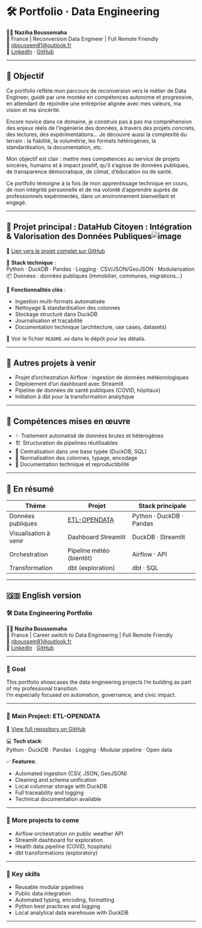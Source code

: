 
# 🛠️ Portfolio · Data Engineering

👩‍💻 **Naziha Boussemaha**  
📍 France | Reconversion Data Engineer | Full Remote Friendly  
📧 nboussem81@outlook.fr  
🔗 [LinkedIn](https://www.linkedin.com/in/nabdb2a441200/) · [GitHub](https://github.com/Nha-Bssha/)

---

## 🎯 Objectif

Ce portfolio reflète mon parcours de reconversion vers le métier de Data Engineer, guidé par une montée en compétences autonome et progressive, en attendant de rejoindre une entreprise alignée avec mes valeurs, ma vision et ma sincérité.

Encore novice dans ce domaine, je construis pas à pas ma compréhension des enjeux réels de l’ingénierie des données, à travers des projets concrets, des lectures, des expérimentations… Je découvre aussi la complexité du terrain : la fiabilité, la volumétrie, les formats hétérogènes, la standardisation, la documentation, etc.

Mon objectif est clair : mettre mes compétences au service de projets sincères, humains et à impact positif, qu’il s’agisse de données publiques, de transparence démocratique, de climat, d’éducation ou de santé.

Ce portfolio témoigne à la fois de mon apprentissage technique en cours, de mon intégrité personnelle et de ma volonté d’apprendre auprès de professionnels expérimentés, dans un environnement bienveillant et engagé.

---

## 🧱 Projet principal : DataHub Citoyen : Intégration & Valorisation des Données Publiques![image](https://github.com/user-attachments/assets/a640c174-1a29-4e97-9c61-91476e024242)


📂 [Lien vers le projet complet sur GitHub](https://github.com/Nha-Bssha/etl-opendata)

🔧 **Stack technique** :  
Python · DuckDB · Pandas · Logging · CSV/JSON/GeoJSON · Modularisation  
📦 Données : données publiques (immobilier, communes, migrations…)

🧩 **Fonctionnalités clés** :
- Ingestion multi-formats automatisée
- Nettoyage & standardisation des colonnes
- Stockage structuré dans DuckDB
- Journalisation et traçabilité
- Documentation technique (architecture, use cases, datasets)

📎 Voir le fichier `README.md` dans le dépôt pour les détails.

---

## 📁 Autres projets à venir

- Projet d’orchestration Airflow : ingestion de données météorologiques
- Déploiement d’un dashboard avec Streamlit
- Pipeline de données de santé publiques (COVID, hôpitaux)
- Initiation à dbt pour la transformation analytique

---

## 🧠 Compétences mises en œuvre

- ✨ Traitement automatisé de données brutes et hétérogènes
- 🏗️ Structuration de pipelines réutilisables
- 💾 Centralisation dans une base typée (DuckDB, SQL)
- 🧼 Normalisation des colonnes, typage, encodage
- 🧾 Documentation technique et reproductibilité

---

## 🔎 En résumé

| Thème                  | Projet                          | Stack principale         |
|------------------------|----------------------------------|--------------------------|
| Données publiques      | [ETL-OPENDATA](https://github.com/Nha-Bssha/etl-opendata) | Python · DuckDB · Pandas |
| Visualisation à venir  | Dashboard Streamlit              | DuckDB · Streamlit       |
| Orchestration          | Pipeline météo (bientôt)         | Airflow · API            |
| Transformation         | dbt (exploration)                | dbt · SQL                |

---

## 🇬🇧 English version

### 🛠️ Data Engineering Portfolio

👩‍💻 **Naziha Boussemaha**  
📍 France | Career switch to Data Engineering | Full Remote Friendly  
📧 nboussem81@outlook.fr  
🔗 [LinkedIn](https://www.linkedin.com/in/nabdb2a441200/) · [GitHub](https://github.com/Nha-Bssha/)

---

### 🎯 Goal

This portfolio showcases the data engineering projects I’m building as part of my professional transition.  
I’m especially focused on automation, governance, and civic impact.

---

### 🔧 Main Project: ETL-OPENDATA

📂 [View full repository on GitHub](https://github.com/Nha-Bssha/etl-opendata)

💻 **Tech stack**:  
Python · DuckDB · Pandas · Logging · Modular pipeline · Open data

✅ **Features**:
- Automated ingestion (CSV, JSON, GeoJSON)
- Cleaning and schema unification
- Local columnar storage with DuckDB
- Full traceability and logging
- Technical documentation available

---

### 📁 More projects to come

- Airflow orchestration on public weather API
- Streamlit dashboard for exploration
- Health data pipeline (COVID, hospitals)
- dbt transformations (exploratory)

---

### 🧠 Key skills

- Reusable modular pipelines
- Public data integration
- Automated typing, encoding, formatting
- Python best practices and logging
- Local analytical data warehouse with DuckDB

---


